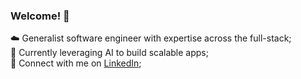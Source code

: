 ### Welcome! 👋

☁️ Generalist software engineer with expertise across the full-stack;<br>
🔨 Currently leveraging AI to build scalable apps;<br>
🌱 Connect with me on [LinkedIn](https://www.linkedin.com/in/guillearria/);
